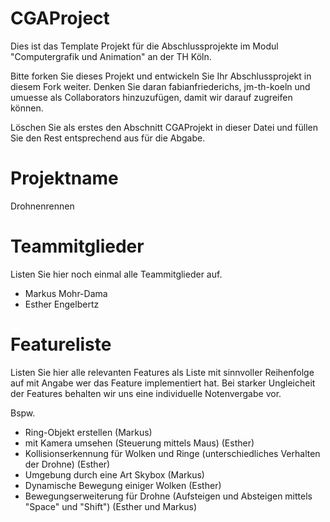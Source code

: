 # CGAProject
Dies ist das Template Projekt für die Abschlussprojekte im Modul "Computergrafik und Animation" an der TH Köln.

Bitte forken Sie dieses Projekt und entwickeln Sie Ihr Abschlussprojekt in diesem Fork weiter. Denken Sie daran fabianfriederichs, jm-th-koeln und umuesse als Collaborators hinzuzufügen, damit wir darauf zugreifen können.

Löschen Sie als erstes den Abschnitt CGAProjekt in dieser Datei und füllen Sie den Rest entsprechend aus für die Abgabe.

# Projektname
Drohnenrennen

# Teammitglieder
Listen Sie hier noch einmal alle Teammitglieder auf.
- Markus Mohr-Dama
- Esther Engelbertz

# Featureliste
Listen Sie hier alle relevanten Features als Liste mit sinnvoller Reihenfolge auf mit Angabe wer das Feature implementiert hat.
Bei starker Ungleicheit der Features behalten wir uns eine individuelle Notenvergabe vor.

Bspw.

- Ring-Objekt erstellen (Markus)
- mit Kamera umsehen (Steuerung mittels Maus) (Esther)
- Kollisionserkennung für Wolken und Ringe (unterschiedliches Verhalten der Drohne) (Esther)
- Umgebung durch eine Art Skybox (Markus)
- Dynamische Bewegung einiger Wolken (Esther)
- Bewegungserweiterung für Drohne (Aufsteigen und Absteigen mittels "Space" und "Shift") (Esther und Markus)
